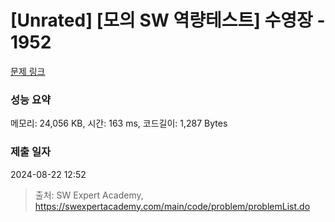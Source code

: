 # [Unrated] [모의 SW 역량테스트] 수영장 - 1952 

[문제 링크](https://swexpertacademy.com/main/code/problem/problemDetail.do?contestProbId=AV5PpFQaAQMDFAUq) 

### 성능 요약

메모리: 24,056 KB, 시간: 163 ms, 코드길이: 1,287 Bytes

### 제출 일자

2024-08-22 12:52



> 출처: SW Expert Academy, https://swexpertacademy.com/main/code/problem/problemList.do